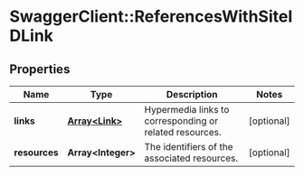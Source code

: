 # SwaggerClient::ReferencesWithSiteIDLink

## Properties
Name | Type | Description | Notes
------------ | ------------- | ------------- | -------------
**links** | [**Array&lt;Link&gt;**](Link.md) | Hypermedia links to corresponding or related resources. | [optional] 
**resources** | **Array&lt;Integer&gt;** | The identifiers of the associated resources. | [optional] 

